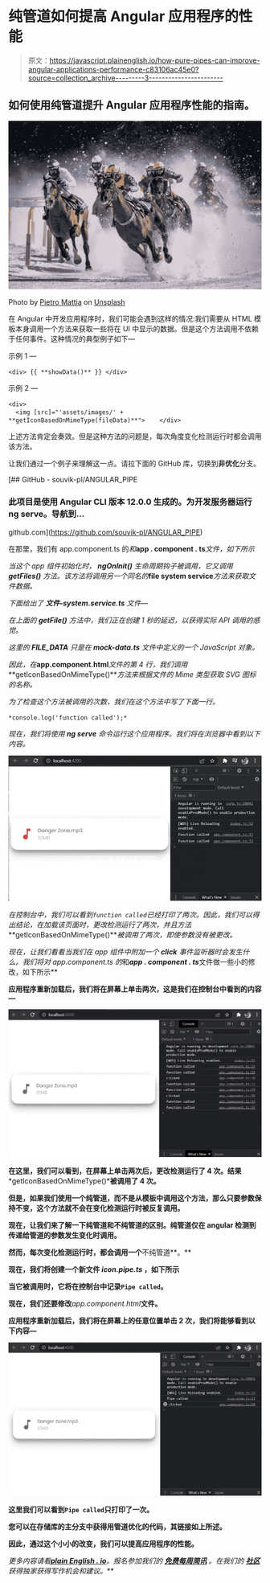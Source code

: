 # 纯管道如何提高 Angular 应用程序的性能

> 原文：<https://javascript.plainenglish.io/how-pure-pipes-can-improve-angular-applications-performance-c83106ac45e0?source=collection_archive---------3----------------------->

## 如何使用纯管道提升 Angular 应用程序性能的指南。

![](img/9e7242ff639c8a821eb353830eb00845.png)

Photo by [Pietro Mattia](https://unsplash.com/@pietromattia?utm_source=medium&utm_medium=referral) on [Unsplash](https://unsplash.com?utm_source=medium&utm_medium=referral)

在 Angular 中开发应用程序时，我们可能会遇到这样的情况:我们需要从 HTML 模板本身调用一个方法来获取一些将在 UI 中显示的数据。但是这个方法调用不依赖于任何事件。这种情况的典型例子如下—

示例 1 —

```
<div> {{ **showData()** }} </div>
```

示例 2 —

```
<div>      
  <img [src]="'assets/images/' + **getIconBasedOnMimeType(fileData)**">    </div>
```

上述方法肯定会奏效。但是这种方法的问题是，每次角度变化检测运行时都会调用该方法。

让我们通过一个例子来理解这一点。请拉下面的 GitHub 库，切换到**非优化**分支。

[](https://github.com/souvik-pl/ANGULAR_PIPE) [## GitHub - souvik-pl/ANGULAR_PIPE

### 此项目是使用 Angular CLI 版本 12.0.0 生成的。为开发服务器运行 ng serve。导航到…

github.com](https://github.com/souvik-pl/ANGULAR_PIPE) 

在那里，我们有 app.component.ts 的*和***app . component . ts***文件，如下所示*

*当这个 app 组件初始化时， ***ngOnInit()*** 生命周期钩子被调用，它又调用 ***getFiles()*** 方法。该方法将调用另一个同名的***file system service***方法来获取文件数据。*

*下面给出了 ***文件-system.service.ts*** 文件—*

*在上面的 ***getFile()*** 方法中，我们正在创建 1 秒的延迟，以获得实际 API 调用的感觉。*

*这里的 ***FILE_DATA*** 只是在 ***mock-data.ts*** 文件中定义的一个 JavaScript 对象。*

*因此，在***app.component.html***文件的第 4 行，我们调用***getIconBasedOnMimeType()***方法来根据文件的 Mime 类型获取 SVG 图标的名称。*

*为了检查这个方法被调用的次数，我们在这个方法中写了下面一行。*

```
*console.log('function called');*
```

*现在，我们将使用 **ng serve** 命令运行这个应用程序。我们将在浏览器中看到以下内容。*

*![](img/4dea00a11e78a8007029944fab71339f.png)*

*在控制台中，我们可以看到`function called`已经打印了两次。因此，我们可以得出结论，在加载该页面时，更改检测运行了两次，并且方法***getIconBasedOnMimeType()***被调用了两次，即使参数没有被更改。*

*现在，让我们看看当我们在 app 组件中附加一个 **click** 事件监听器时会发生什么。我们将对 app.component.ts 的*和***app . component . ts***文件做一些小的修改，如下所示**

**应用程序重新加载后，我们将在屏幕上单击两次，这是我们在控制台中看到的内容—**

**![](img/76a8bf41f180357981c0fef23711cd13.png)**

**在这里，我们可以看到，在屏幕上单击两次后，更改检测运行了 4 次。结果***getIconBasedOnMimeType()***被调用了 4 次。**

**但是，如果我们使用一个纯管道，而不是从模板中调用这个方法，那么只要参数保持不变，这个方法就不会在变化检测运行时被反复调用。**

**现在，让我们来了解一下纯管道和不纯管道的区别。**纯管道**仅在 angular 检测到传递给管道的参数发生变化时调用。**

**然而，每次变化检测运行时，都会调用一个**不纯管道**。**

**现在，我们将创建一个新文件 ***icon.pipe.ts*** ，如下所示**

**当它被调用时，它将在控制台中记录`Pipe called`。**

**现在，我们还要修改***app.component.html***文件。**

**应用程序重新加载后，我们将在屏幕上的任意位置单击 2 次，我们将能够看到以下内容—**

**![](img/4bf4d9f4590e7818883ee20177c1efb1.png)**

**这里我们可以看到`Pipe called`只打印了一次。**

**您可以在存储库的主分支中获得用管道优化的代码，其链接如上所述。**

**因此，通过这个小小的改变，我们可以提高应用程序的性能。**

***更多内容请看*[***plain English . io***](http://plainenglish.io/)*。报名参加我们的* [***免费每周简讯***](http://newsletter.plainenglish.io/) *。在我们的* [***社区***](https://discord.gg/GtDtUAvyhW) *获得独家获得写作机会和建议。***